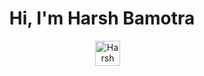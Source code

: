 <h1 align="center">Hi, I'm Harsh Bamotra</h1>
<p align="center">
  &emsp;
  <a href="https://www.linkedin.com/in/harshbamotra/"><img alt="Harsh Bamotra" width="40px" src="https://cdn.jsdelivr.net/npm/simple-icons@v3/icons/linkedin.svg"/></a>
</p>





